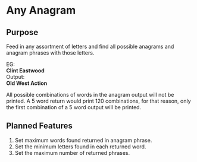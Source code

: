 # Any Anagram
## Purpose
Feed in any assortment of letters and find all possible anagrams and anagram phrases with those letters.

EG:  
__Clint Eastwood__  
Output:  
__Old West Action__

All possible combinations of words in the anagram output will not be printed. A 5 word return would print 120 combinations, for that reason, only the first combination of a 5 word output will be printed.

## Planned Features
1) Set maximum words found returned in anagram phrase.
2) Set the minimum letters found in each returned word.
3) Set the maximum number of returned phrases.